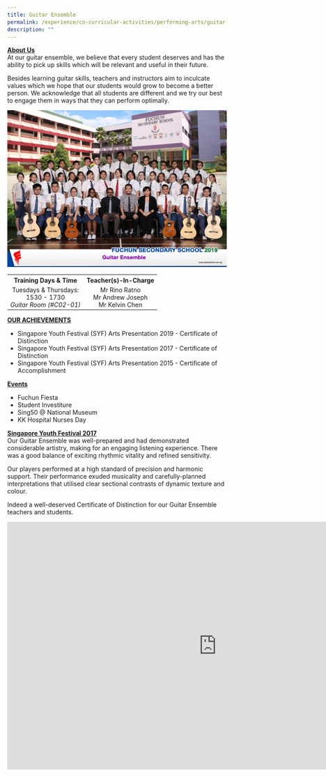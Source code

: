```yaml
---
title: Guitar Ensemble
permalink: /experience/co-curricular-activities/performing-arts/guitar-ensemble
description: ""
---
```

<p><strong><u>About Us<br /></u></strong>At our guitar ensemble, we believe that every student deserves and has the ability to pick up skills which will be relevant and useful in their future.</p>
<p>Besides learning guitar skills, teachers and instructors aim to inculcate values which we hope that our students would grow to become a better person. We acknowledge that all students are different and we try our best to engage them in ways that they can perform optimally.</p>
<img src="/images/ge.jpg">
<table>
<tbody>
<tr>
<th style="text-align: center;">Training Days &amp; Time</th>
<th style="text-align: center;">Teacher(s)-In-Charge</th>
</tr>
<tr>
<td style="text-align: center;">
<div>Tuesdays &amp; Thursdays:</div>
<div>1530 - 1730</div>
<div><em>Guitar Room (#C02-01)</em></div>
</td>
<td style="text-align: center;">
<div>Mr Rino Ratno</div>
<div>Mr Andrew Joseph</div>
<div>Mr Kelvin Chen</div>
</td>
</tr>
</tbody>
</table>
<p><strong><u>OUR ACHIEVEMENTS</u></strong></p>
<ul>
<li>Singapore Youth Festival (SYF) Arts Presentation 2019 - Certificate of Distinction</li>
<li>Singapore Youth Festival (SYF) Arts Presentation 2017 - Certificate of Distinction</li>
<li>Singapore Youth Festival (SYF) Arts Presentation 2015 - Certificate of Accomplishment</li>
</ul>
<p><strong><u>Events</u></strong></p>
<ul>
<li>Fuchun Fiesta</li>
<li>Student Investiture</li>
<li>Sing50 @ National Museum</li>
<li>KK Hospital Nurses Day</li>
</ul>
<p><strong><u>Singapore Youth Festival 2017<br /></u></strong>Our Guitar Ensemble was well-prepared and had demonstrated considerable artistry, making for an engaging listening experience. There was a good balance of exciting rhythmic vitality and refined sensitivity.</p>
<p>Our players performed at a high standard of precision and harmonic support. Their performance exuded musicality and carefully-planned interpretations that utilised clear sectional contrasts of dynamic texture and colour.</p>
<p>Indeed a well-deserved Certificate of Distinction for our Guitar Ensemble teachers and students.</p>
<iframe src="https://docs.google.com/presentation/d/e/2PACX-1vTgwfC-1NSR6H_xr6GqOg8YtT1AqaNIx2yD3s5J3khMoNOky6Uq0Dgzvi2RMcBgA5n8WnUOYLBG43xi/embed?start=false&loop=false&delayms=10000" frameborder="0" width="960" height="569" allowfullscreen="true"></iframe>